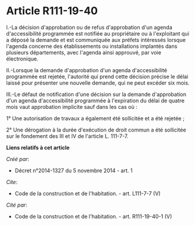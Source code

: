 # Article R111-19-40

I.-La décision d'approbation ou de refus d'approbation d'un agenda d'accessibilité programmée est notifiée au propriétaire ou
à l'exploitant qui a déposé la demande et est communiquée aux préfets intéressés lorsque l'agenda concerne des établissements
ou installations implantés dans plusieurs départements, avec l'agenda ainsi approuvé, par voie électronique. 

II.-Lorsque la demande d'approbation d'un agenda d'accessibilité programmée est rejetée, l'autorité qui prend cette décision
précise le délai laissé pour présenter une nouvelle demande, qui ne peut excéder six mois. 

III.-Le défaut de notification d'une décision sur la demande d'approbation d'un agenda d'accessibilité programmée à
l'expiration du délai de quatre mois vaut approbation implicite sauf dans les cas où : 

1° Une autorisation de travaux a également été sollicitée et a été rejetée ; 

2° Une dérogation à la durée d'exécution de droit commun a été sollicitée sur le fondement des III et IV de l'article L.
111-7-7.

**Liens relatifs à cet article**

_Créé par_:

  - Décret n°2014-1327 du 5 novembre 2014 - art. 1

_Cite_:

  - Code de la construction et de l'habitation. - art. L111-7-7 (V)

_Cité par_:

  - Code de la construction et de l'habitation. - art. R111-19-40-1 (V)
